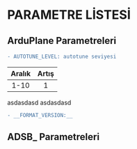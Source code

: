 # PARAMETRE LİSTESİ

## ArduPlane Parametreleri

```diff
- AUTOTUNE_LEVEL: autotune seviyesi
```
| Aralık | Artış |
|:------:|:-----:|
|  1-10  |   1   |
asdasdasd
asdasdasd
```diff
- __FORMAT_VERSION:__


```

## ADSB_ Parametreleri
